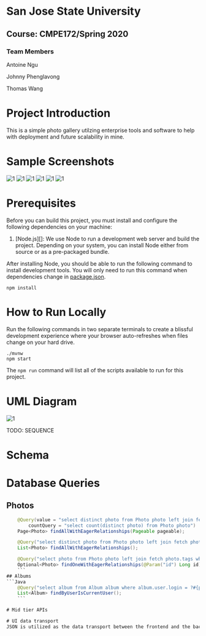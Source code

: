 # San Jose State University

## Course: CMPE172/Spring 2020

### Team Members
Antoine Ngu

Johnny Phenglavong

Thomas Wang

# Project Introduction
This is a simple photo gallery utilzing enterprise tools and software to help with deployment and future scalability in mine.

# Sample Screenshots
![1](https://i.imgur.com/z8FRzs7.png)
![1](https://i.imgur.com/7VpMmWc.png)
![1](https://i.imgur.com/JeGhidy.png)
![1](https://i.imgur.com/7NF7m5q.png)
![1](https://i.imgur.com/KDSJvix.png)
![1](https://i.imgur.com/ZYQ4fLL.png)

# Prerequisites

Before you can build this project, you must install and configure the following dependencies on your machine:

1. [Node.js][]: We use Node to run a development web server and build the project.
   Depending on your system, you can install Node either from source or as a pre-packaged bundle.

After installing Node, you should be able to run the following command to install development tools.
You will only need to run this command when dependencies change in [package.json](package.json).

    npm install
    
# How to Run Locally    

Run the following commands in two separate terminals to create a blissful development experience where your browser
auto-refreshes when files change on your hard drive.

    ./mvnw
    npm start

The `npm run` command will list all of the scripts available to run for this project.

# UML Diagram
![1](https://imgur.com/URBDd8q.png)

TODO: SEQUENCE

# Schema

# Database Queries
## Photos
```Java
    @Query(value = "select distinct photo from Photo photo left join fetch photo.tags",
        countQuery = "select count(distinct photo) from Photo photo")
    Page<Photo> findAllWithEagerRelationships(Pageable pageable);

    @Query("select distinct photo from Photo photo left join fetch photo.tags")
    List<Photo> findAllWithEagerRelationships();

    @Query("select photo from Photo photo left join fetch photo.tags where photo.id =:id")
    Optional<Photo> findOneWithEagerRelationships(@Param("id") Long id);
    ```
## Albums
```Java
    @Query("select album from Album album where album.user.login = ?#{principal.username}")
    List<Album> findByUserIsCurrentUser();
    ```

# Mid tier APIs

# UI data transport
JSON is utilized as the data transport between the frontend and the backend code vs REST APIs
